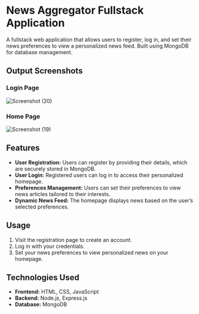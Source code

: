 # News Aggregator Fullstack Application

A fullstack web application that allows users to register, log in, and set their news preferences to view a personalized news feed. Built using MongoDB for database management.

## Output Screenshots

### Login Page
![Screenshot (20)](https://github.com/user-attachments/assets/16af27dd-89f9-4d74-b096-7bacd5529389)


### Home Page
![Screenshot (19)](https://github.com/user-attachments/assets/721c1a33-4bcc-4df1-a716-bdac5bad2ce8)


## Features
- **User Registration:** Users can register by providing their details, which are securely stored in MongoDB.
- **User Login:** Registered users can log in to access their personalized homepage.
- **Preferences Management:** Users can set their preferences to view news articles tailored to their interests.
- **Dynamic News Feed:** The homepage displays news based on the user’s selected preferences.

## Usage
1. Visit the registration page to create an account.
2. Log in with your credentials.
3. Set your news preferences to view personalized news on your homepage.

## Technologies Used
- **Frontend:** HTML, CSS, JavaScript
- **Backend:** Node.js, Express.js
- **Database:** MongoDB
